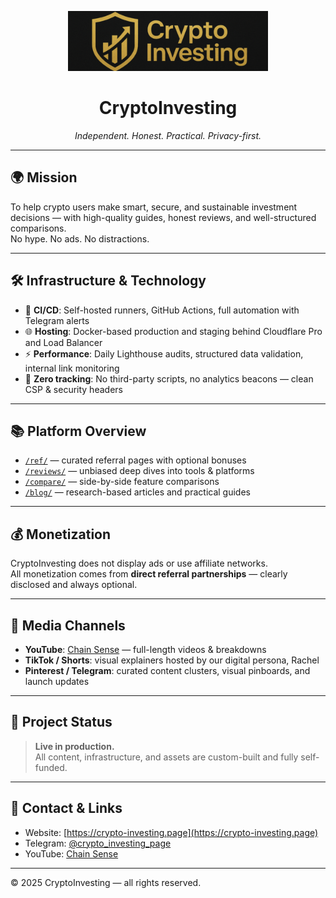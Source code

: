 <p align="center">
  <a href="https://crypto-investing.page" target="_blank">
    <img src="https://raw.githubusercontent.com/Crypto-Investing/.github/main/assets/social-logo@2x.png" width="320" alt="CryptoInvesting logo" />
  </a>
</p>

<h1 align="center">CryptoInvesting</h1>
<p align="center"><em>Independent. Honest. Practical. Privacy-first.</em></p>

---

## 🌍 Mission

To help crypto users make smart, secure, and sustainable investment decisions — with high-quality guides, honest reviews, and well-structured comparisons.  
No hype. No ads. No distractions.

---

## 🛠 Infrastructure & Technology

- 🔐 **CI/CD**: Self-hosted runners, GitHub Actions, full automation with Telegram alerts
- 🌐 **Hosting**: Docker-based production and staging behind Cloudflare Pro and Load Balancer
- ⚡ **Performance**: Daily Lighthouse audits, structured data validation, internal link monitoring
- 🧩 **Zero tracking**: No third-party scripts, no analytics beacons — clean CSP & security headers

---

## 📚 Platform Overview

- [`/ref/`](https://crypto-investing.page/ref/) — curated referral pages with optional bonuses
- [`/reviews/`](https://crypto-investing.page/reviews/) — unbiased deep dives into tools & platforms
- [`/compare/`](https://crypto-investing.page/compare/) — side-by-side feature comparisons
- [`/blog/`](https://crypto-investing.page/blog/) — research-based articles and practical guides

---

## 💰 Monetization

CryptoInvesting does not display ads or use affiliate networks.  
All monetization comes from **direct referral partnerships** — clearly disclosed and always optional.

---

## 🎥 Media Channels

- **YouTube**: [Chain Sense](https://www.youtube.com/@chainsense) — full-length videos & breakdowns
- **TikTok / Shorts**: visual explainers hosted by our digital persona, Rachel
- **Pinterest / Telegram**: curated content clusters, visual pinboards, and launch updates

---

## 🚀 Project Status

> **Live in production.**  
> All content, infrastructure, and assets are custom-built and fully self-funded.

---

## 👤 Contact & Links

- Website: [https://crypto-investing.page](https://crypto-investing.page)
- Telegram: [@crypto_investing_page](https://t.me/crypto_investing_page)
- YouTube: [Chain Sense](https://www.youtube.com/@chainsense)

---

© 2025 CryptoInvesting — all rights reserved.